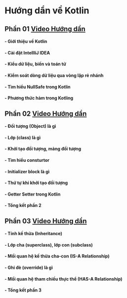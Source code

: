 # Hướng dẩn về Kotlin

## **Phần 01 [Video Hướng dẩn](https://www.youtube.com/watch?v=H7jeVbQOw-A)**
#### - Giới thiệu về Kotlin
#### - Cài đặt IntellliJ IDEA
#### - Kiểu dử liệu, biến và toán tử
#### - Kiểm soát dòng dử liệu qua vòng lặp rẻ nhánh
#### - Tìm hiểu NullSafe trong Kotlin
#### - Phương thức hàm trong Kotling


## **Phần 02 [Video Hướng dẩn](https://youtu.be/Gnys-ew7vic)**
#### - Đối tượng (Object) là gì
#### - Lớp (class) là gì  
#### - Khởi tạo đối tượng, mảng đối tượng
#### - Tìm hiểu consturtor
#### - Initializer block là gì
#### - Thứ tự khi khởi tạo đối tượng
#### - Getter Setter trong Kotlin
#### - Tổng kết phần 2 

## **Phần 03 [Video Hướng dẩn](https://youtu.be/NtetlOc8vsA)**
#### - Tính kế thừa (Inheritance)  
#### - Lớp cha (superclass), lớp con (subclass)  
#### - Mối quan hệ kế thừa cha-con (IS-A Relationship)  
#### - Ghi đè (override) là gì  
#### - Mối quan hệ tham chiếu thực thể (HAS-A Relationship)  
#### - Tổng kết phần 3 
